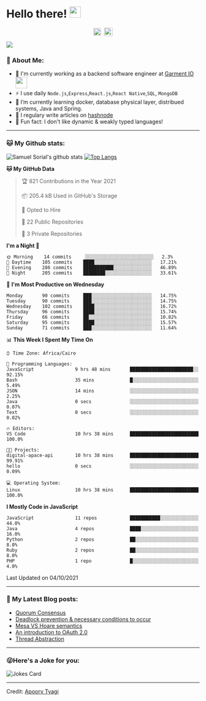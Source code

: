 # Hello there! <img src="https://github.com/TheDudeThatCode/TheDudeThatCode/blob/master/Assets/Hi.gif" width="29px">
<p align="center">
<a href="https://www.linkedin.com/in/samuel-sorial/" target="blank"><img align="center" src="https://cdn.jsdelivr.net/npm/simple-icons@3.0.1/icons/linkedin.svg" alt="samuel_linkedin" height="20" width="20" /></a>&nbsp;
<a href="https://stackoverflow.com/users/13089670/samuel-sorial"><img align="center" alt="Samuel Sorial stack over flow" width="22px" src="https://cdn.jsdelivr.net/npm/simple-icons@3.0.1/icons/stackoverflow.svg" /></a>
</p>


![](https://camo.githubusercontent.com/992babdffd8c74a1502de375fbdf7e4d54773242/68747470733a2f2f6d656469612e67697068792e636f6d2f6d656469612f53576f536b4e36447854737a71494b4571762f67697068792e676966)

### 🤵 About Me:
- 🏦 I'm currently working as a backend software engineer at [Garment IO](https://garment.io)
      <img src="https://media.giphy.com/media/WUlplcMpOCEmTGBtBW/giphy.gif" width="30">
- ⚡ I use daily ```Node.js```,```Express```,```React.js```,```React Native```,```SQL```, ```MongoDB```
- 🌱 I’m currently learning docker, database physical layer, distribued systems, Java and Spring.
- 📝 I regulary write articles on [hashnode](https://samuelsorial.tech/)
- 🤔 Fun fact: I don't like dynamic & weakly typed languages!

---
### 🐱 My Github stats:
![Samuel Sorial's github stats](https://github-readme-stats.vercel.app/api?username=samuel-sorial&show_icons=true&title_color=ffc857&icon_color=8ac926&text_color=daf7dc&bg_color=151515&hide=["stars"])
[![Top Langs](https://github-readme-stats.vercel.app/api/top-langs/?username=samuel-sorial&layout=compact&text_color=daf7dc&bg_color=151515)](https://github.com/anuraghazra/github-readme-stats)

<!--START_SECTION:waka-->
**🐱 My GitHub Data** 

> 🏆 821 Contributions in the Year 2021
 > 
> 📦 205.4 kB Used in GitHub's Storage 
 > 
> 💼 Opted to Hire
 > 
> 📜 22 Public Repositories 
 > 
> 🔑 3 Private Repositories  
 > 
**I'm a Night 🦉** 

```text
🌞 Morning    14 commits     ░░░░░░░░░░░░░░░░░░░░░░░░░   2.3% 
🌆 Daytime    105 commits    ████░░░░░░░░░░░░░░░░░░░░░   17.21% 
🌃 Evening    286 commits    ███████████░░░░░░░░░░░░░░   46.89% 
🌙 Night      205 commits    ████████░░░░░░░░░░░░░░░░░   33.61%

```
📅 **I'm Most Productive on Wednesday** 

```text
Monday       90 commits     ███░░░░░░░░░░░░░░░░░░░░░░   14.75% 
Tuesday      90 commits     ███░░░░░░░░░░░░░░░░░░░░░░   14.75% 
Wednesday    102 commits    ████░░░░░░░░░░░░░░░░░░░░░   16.72% 
Thursday     96 commits     ████░░░░░░░░░░░░░░░░░░░░░   15.74% 
Friday       66 commits     ██░░░░░░░░░░░░░░░░░░░░░░░   10.82% 
Saturday     95 commits     ████░░░░░░░░░░░░░░░░░░░░░   15.57% 
Sunday       71 commits     ███░░░░░░░░░░░░░░░░░░░░░░   11.64%

```


📊 **This Week I Spent My Time On** 

```text
⌚︎ Time Zone: Africa/Cairo

💬 Programming Languages: 
JavaScript               9 hrs 48 mins       ███████████████████████░░   92.15% 
Bash                     35 mins             █░░░░░░░░░░░░░░░░░░░░░░░░   5.49% 
JSON                     14 mins             ░░░░░░░░░░░░░░░░░░░░░░░░░   2.25% 
Java                     0 secs              ░░░░░░░░░░░░░░░░░░░░░░░░░   0.07% 
Text                     0 secs              ░░░░░░░░░░░░░░░░░░░░░░░░░   0.02%

🔥 Editors: 
VS Code                  10 hrs 38 mins      █████████████████████████   100.0%

🐱‍💻 Projects: 
digital-apace-api        10 hrs 38 mins      █████████████████████████   99.91% 
hello                    0 secs              ░░░░░░░░░░░░░░░░░░░░░░░░░   0.09%

💻 Operating System: 
Linux                    10 hrs 38 mins      █████████████████████████   100.0%

```

**I Mostly Code in JavaScript** 

```text
JavaScript               11 repos            ███████████░░░░░░░░░░░░░░   44.0% 
Java                     4 repos             ████░░░░░░░░░░░░░░░░░░░░░   16.0% 
Python                   2 repos             ██░░░░░░░░░░░░░░░░░░░░░░░   8.0% 
Ruby                     2 repos             ██░░░░░░░░░░░░░░░░░░░░░░░   8.0% 
PHP                      1 repo              █░░░░░░░░░░░░░░░░░░░░░░░░   4.0%

```



 Last Updated on 04/10/2021
<!--END_SECTION:waka-->

---

### 📕 My Latest Blog posts:
<!-- BLOG-POST-LIST:START -->
- [Quorum Consensus](https://samuelsorial.tech/quorum-consensus)
- [Deadlock prevention & necessary conditions to occur](https://samuelsorial.tech/deadlock-prevention-and-necessary-conditions-to-occur)
- [Mesa VS Hoare semantics](https://samuelsorial.tech/mesa-vs-hoare-semantics)
- [An introduction to OAuth 2.0](https://samuelsorial.tech/an-introduction-to-oauth-20)
- [Thread Abstraction](https://samuelsorial.tech/thread-abstraction)
<!-- BLOG-POST-LIST:END -->
---

### 😜Here's a Joke for you:
<img src="https://readme-jokes.vercel.app/api" alt="Jokes Card" />

----

Credit: [Apoorv Tyagi](https://github.com/ApoorvTyagi)


